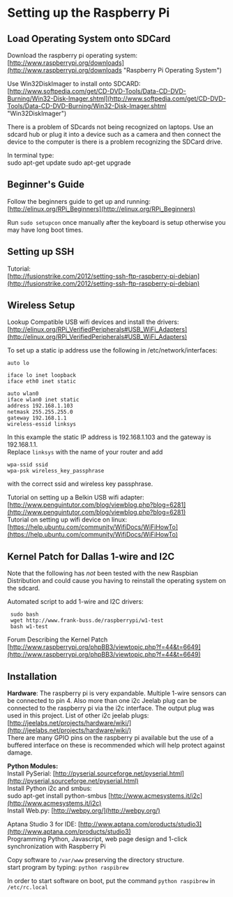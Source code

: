 # Setting up the Raspberry Pi

## Load Operating System onto SDCard

Download the raspberry pi operating system:
[http://www.raspberrypi.org/downloads](http://www.raspberrypi.org/downloads "Raspberry Pi Operating System")

Use Win32DiskImager to install onto SDCARD:  
[http://www.softpedia.com/get/CD-DVD-Tools/Data-CD-DVD-Burning/Win32-Disk-Imager.shtml](http://www.softpedia.com/get/CD-DVD-Tools/Data-CD-DVD-Burning/Win32-Disk-Imager.shtml "Win32DiskImager")

There is a problem of SDcards not being recognized on laptops.  Use an sdcard hub or plug it into a device such as a camera and then connect the device to the computer is there is a problem recognizing the SDCard drive.

In terminal type:  
	sudo apt-get update
	sudo apt-get upgrade

## Beginner's Guide 

Follow the beginners guide to get up and running:  
[http://elinux.org/RPi_Beginners](http://elinux.org/RPi_Beginners)

Run `sudo setupcon` once manually after the keyboard is setup otherwise you may have long boot times.

## Setting up SSH
Tutorial:  
[http://fusionstrike.com/2012/setting-ssh-ftp-raspberry-pi-debian](http://fusionstrike.com/2012/setting-ssh-ftp-raspberry-pi-debian)

## Wireless Setup

Lookup Compatible USB wifi devices and install the drivers:  
[http://elinux.org/RPi_VerifiedPeripherals#USB_WiFi_Adapters](http://elinux.org/RPi_VerifiedPeripherals#USB_WiFi_Adapters)

To set up a static ip address use the following in /etc/network/interfaces:
	
	auto lo

	iface lo inet loopback
	iface eth0 inet static

	auto wlan0
	iface wlan0 inet static
	address 192.168.1.103
	netmask 255.255.255.0
	gateway 192.168.1.1
	wireless-essid linksys

In this example the static IP address is 192.168.1.103 and the gateway is 192.168.1.1.  
Replace `linksys` with the name of your router and add

	wpa-ssid ssid
	wpa-psk wireless_key_passphrase 

with the correct ssid and wireless key passphrase.


Tutorial on setting up a Belkin USB wifi adapter:  
[http://www.penguintutor.com/blog/viewblog.php?blog=6281](http://www.penguintutor.com/blog/viewblog.php?blog=6281)  
Tutorial on setting up wifi device on linux:  
[https://help.ubuntu.com/community/WifiDocs/WiFiHowTo](https://help.ubuntu.com/community/WifiDocs/WiFiHowTo)

## Kernel Patch for Dallas 1-wire and I2C

Note that the following has *not* been tested with the new Raspbian Distribution and could cause you having to reinstall the operating system on the sdcard.

Automated script to add 1-wire and I2C drivers:  

     sudo bash
     wget http://www.frank-buss.de/raspberrypi/w1-test
     bash w1-test

Forum Describing the Kernel Patch  
[http://www.raspberrypi.org/phpBB3/viewtopic.php?f=44&t=6649](http://www.raspberrypi.org/phpBB3/viewtopic.php?f=44&t=6649) 


## Installation 

**Hardware**:
The raspberry pi is very expandable. 
Multiple 1-wire sensors can be connected to pin 4. 
Also more than one i2c Jeelab plug can be connected to the raspberry pi via the i2c interface.  The output plug was used in this project.  List of other i2c jeelab plugs:  
[http://jeelabs.net/projects/hardware/wiki/](http://jeelabs.net/projects/hardware/wiki/)  
There are many GPIO pins on the raspberry pi available but the use of a buffered interface on these is recommended which will help protect against damage.

**Python Modules:**  
Install PySerial:
[http://pyserial.sourceforge.net/pyserial.html](http://pyserial.sourceforge.net/pyserial.html)  
Install Python i2c and smbus:  
	sudo apt-get install python-smbus
[http://www.acmesystems.it/i2c](http://www.acmesystems.it/i2c)  
Install Web.py:
[http://webpy.org/](http://webpy.org/)

Aptana Studio 3 for IDE:
[http://www.aptana.com/products/studio3](http://www.aptana.com/products/studio3)  
Programming Python, Javascript, web page design and 1-click synchronization with Raspberry Pi

Copy software to `/var/www` preserving the directory structure.  
start program by typing: `python raspibrew`

In order to start software on boot, put the command `python raspibrew` in `/etc/rc.local`
